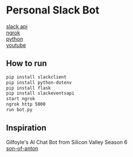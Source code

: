 # Personal Slack Bot


[slack api](https://api.slack.com/)<br/>
[ngrok](https://ngrok.com/)<br/>
[python](https://www.python.org/downloads/)<br/>
[youtube](https://www.youtube.com/watch?v=KJ5bFv-IRFM&list=PLzMcBGfZo4-kqyzTzJWCV6lyK-ZMYECDc&index=2)<br/>

## How to run
```bash
pip install slackclient
pip install python-dotenv
pip install flask
pip install slackeventsapi
start ngrok
ngrok http 5000
run bot.py
```

## Inspiration
Gilfoyle's AI Chat Bot from Silicon Valley Season 6<br/>
[son-of-anton](https://www.youtube.com/watch?v=IWIusSdn1e4)

